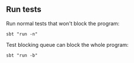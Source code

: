 ## Run tests

Run normal tests that won't block the program:

```
sbt "run -n"
```

Test blocking queue can block the whole program:

```
sbt "run -b"
```
